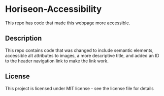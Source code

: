 # Horiseon-Accessibility
This repo has code that made this webpage more accessible.
## Description
This repo contains code that was changed to include semantic elements,
accessible alt attributes to images, a more descriptive title,
and added an ID to the header navigation link to make the link work.
## License 
This project is licensed under MIT license - see the license file for details
